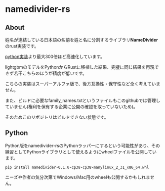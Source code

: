 # namedivider-rs

## About

姓名が連結している日本語の名前を姓と名に分割するライブラリ**NameDivider**のrust実装です。

[python実装](https://github.com/rskmoi/namedivider-python/blob/master/README.md)より最大300倍ほど高速化しています。

lightgbmのモデルをPythonからRustに移植した結果、完璧に同じ結果を再現できず若干こちらのほうが精度が低いです。

こちらの実装はスーパーアルファ版で、後方互換性・保守性など全く考えていません。

また、ビルドに必要なfamily_names.txtというファイルもこのgithubでは管理していません(権利を保有する企業に公開の確認を取っていないため)。

そのためこのリポジトリはビルドできない状態です。

## Python

Python版をnamedivider-rsのPythonラッパーにするという可能性があり、その練習としてPythonライブラリとして使えるようにwheelファイルを公開しています。

```
pip install namedivider-0.1.0-cp38-cp38-manylinux_2_31_x86_64.whl
```

ニーズや作者の気分次第でWindows/Mac用のwheelも公開するかもしれません。
